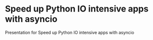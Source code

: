 # Speed up Python IO intensive apps with asyncio
Presentation for Speed up Python IO intensive apps with asyncio
